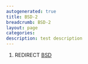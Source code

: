 ```yaml
---
autogenerated: true
title: BSD-2
breadcrumb: BSD-2
layout: page
categories: 
description: test description
---
```


1.  REDIRECT [BSD](BSD )
